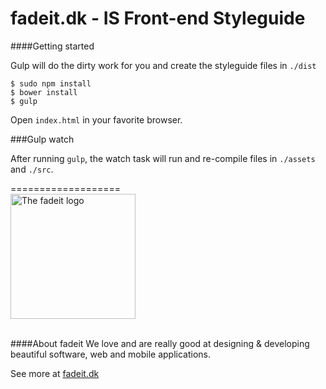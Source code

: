 fadeit.dk - IS Front-end Styleguide
===================


####Getting started

Gulp will do the dirty work for you and create the styleguide files in `./dist`
```
$ sudo npm install
$ bower install
$ gulp
```

Open `index.html` in your favorite browser.


###Gulp watch

After running `gulp`, the watch task will run and re-compile files in `./assets` and `./src`.


===================
<br/>
<a href="http:fadeit.dk"><img src="http://fadeit.dk/src/assets/img/brand/fadeit_logo_full.svg" alt="The fadeit logo" style="width:200px;"/></a><br/><br/>

####About fadeit
We love and are really good at designing &amp; developing beautiful software, web and mobile applications.

See more at [fadeit.dk](http://fadeit.dk)
